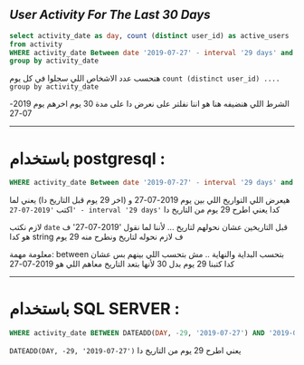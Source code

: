 ## _User Activity For The Last 30 Days_

```sql
select activity_date as day, count (distinct user_id) as active_users
from activity
WHERE activity_date Between date '2019-07-27' - interval '29 days' and date '2019-07-27'
group by activity_date
```

هنحسب عدد الاشخاص اللي سجلوا في كل يوم ```count (distinct user_id) .... group by activity_date```

الشرط اللي هنضيفه هنا هو اننا نفلتر على نعرض دا على مدة 30 يوم اخرهم يوم 2019-07-27

---
# باستخدام postgresql :
```sql
WHERE activity_date Between date '2019-07-27' - interval '29 days' and date '2019-07-27'
```
هيعرض اللي التواريخ اللي بين يوم 2019-07-27 و (اخر 29 يوم قبل التاريخ دا)
يعني لما اكتب ```'2019-07-27' - interval '29 days'``` كدا يعني اطرح 29 يوم من التاريخ دا

لازم نكتب ```date``` قبل التاريخين عشان نحولهم لتاريخ ... لأننا لما نقول '2019-07-27' ف هو كدا string ف لازم نحوله لتاريخ ونطرح منه 29 يوم

معلومة مهمة: between بتحسب البداية والنهاية .. مش بتحسب اللي بينهم بس 
عشان كدا كتبنا 29 يوم بدل 30 لأنها بتعد التاريخ معاهم اللي هو 2019-07-27

---

# باستخدام SQL SERVER :
```sql
WHERE activity_date BETWEEN DATEADD(DAY, -29, '2019-07-27') AND '2019-07-27'
```

```DATEADD(DAY, -29, '2019-07-27')``` يعني اطرح 29 يوم من التاريخ دا

